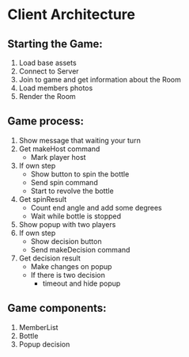 Client Architecture
===================

Starting the Game:
------------------
1. Load base assets
2. Connect to Server
3. Join to game and get information about the Room
4. Load members photos
5. Render the Room

Game process:
-------------
1. Show message that waiting your turn
2. Get makeHost command
   - Mark player host
3. If own step
   - Show button to spin the bottle
   - Send spin command
   - Start to revolve the bottle
4. Get spinResult
   - Count end angle and add some degrees
   - Wait while bottle is stopped
5. Show popup with two players
6. If own step
   - Show decision button
   - Send makeDecision command
7. Get decision result
   - Make changes on popup
   - If there is two decision
     - timeout and hide popup


Game components:
----------------
1. MemberList
2. Bottle
3. Popup decision
    